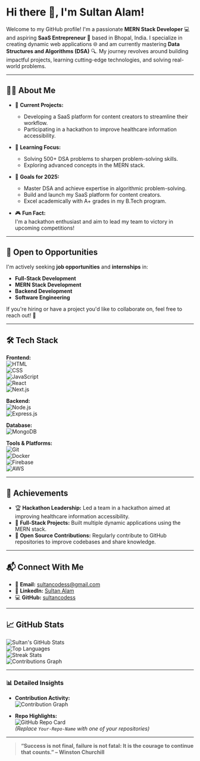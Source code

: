 # Hi there 👋, I'm **Sultan Alam**!

Welcome to my GitHub profile! I'm a passionate **MERN Stack Developer** 💻 and aspiring **SaaS Entrepreneur** 🚀 based in Bhopal, India. I specialize in creating dynamic web applications 🌐 and am currently mastering **Data Structures and Algorithms (DSA)** 🔍. My journey revolves around building impactful projects, learning cutting-edge technologies, and solving real-world problems.

---

## 👨‍💻 About Me  

- 🔭 **Current Projects:**  
  - Developing a SaaS platform for content creators to streamline their workflow.  
  - Participating in a hackathon to improve healthcare information accessibility.  

- 🌱 **Learning Focus:**  
  - Solving 500+ DSA problems to sharpen problem-solving skills.  
  - Exploring advanced concepts in the MERN stack.  

- 🎯 **Goals for 2025:**  
  - Master DSA and achieve expertise in algorithmic problem-solving.  
  - Build and launch my SaaS platform for content creators.  
  - Excel academically with A+ grades in my B.Tech program.  

- 🎮 **Fun Fact:**  
  I'm a hackathon enthusiast and aim to lead my team to victory in upcoming competitions!  

---

## 🚀 Open to Opportunities  

I'm actively seeking **job opportunities** and **internships** in:  
- **Full-Stack Development**  
- **MERN Stack Development**  
- **Backend Development**  
- **Software Engineering**  

If you're hiring or have a project you'd like to collaborate on, feel free to reach out! 📩  

---

## 🛠️ Tech Stack  

**Frontend:**  
![HTML](https://img.shields.io/badge/-HTML-E34F26?logo=html5&logoColor=white)  
![CSS](https://img.shields.io/badge/-CSS-1572B6?logo=css3&logoColor=white)  
![JavaScript](https://img.shields.io/badge/-JavaScript-F7DF1E?logo=javascript&logoColor=black)  
![React](https://img.shields.io/badge/-React-61DAFB?logo=react&logoColor=black)  
![Next.js](https://img.shields.io/badge/-Next.js-000000?logo=next.js&logoColor=white)  

**Backend:**  
![Node.js](https://img.shields.io/badge/-Node.js-339933?logo=node.js&logoColor=white)  
![Express.js](https://img.shields.io/badge/-Express.js-000000?logo=express&logoColor=white)  

**Database:**  
![MongoDB](https://img.shields.io/badge/-MongoDB-47A248?logo=mongodb&logoColor=white)  

**Tools & Platforms:**  
![Git](https://img.shields.io/badge/-Git-F05032?logo=git&logoColor=white)  
![Docker](https://img.shields.io/badge/-Docker-2496ED?logo=docker&logoColor=white)  
![Firebase](https://img.shields.io/badge/-Firebase-FFCA28?logo=firebase&logoColor=black)  
![AWS](https://img.shields.io/badge/-AWS-232F3E?logo=amazon-aws&logoColor=white)  

---

## 🌟 Achievements  

- 🏆 **Hackathon Leadership:** Led a team in a hackathon aimed at improving healthcare information accessibility.  
- 🚀 **Full-Stack Projects:** Built multiple dynamic applications using the MERN stack.  
- 🔑 **Open Source Contributions:** Regularly contribute to GitHub repositories to improve codebases and share knowledge.  

---

## 📬 Connect With Me  

- 📧 **Email:** [sultancodess@gmail.com](mailto:sultancodess@gmail.com)  
- 💼 **LinkedIn:** [Sultan Alam](https://www.linkedin.com/in/sultan-alam436/)  
- 💻 **GitHub:** [sultancodess](https://github.com/sultancodess)  

---

## 📈 GitHub Stats  

![Sultan's GitHub Stats](https://github-readme-stats.vercel.app/api?username=sultancodess&show_icons=true&theme=radical)  
![Top Languages](https://github-readme-stats.vercel.app/api/top-langs/?username=sultancodess&layout=compact&theme=radical)  
![Streak Stats](https://github-readme-streak-stats.herokuapp.com/?user=sultancodess&theme=radical&hide_border=true)  
![Contributions Graph](https://github-profile-summary-cards.vercel.app/api/cards/productive-time?username=sultancodess&theme=radical&utcOffset=5.5)  

---

### 📊 Detailed Insights  

- **Contribution Activity:**  
  ![Contribution Graph](https://github-readme-activity-graph.vercel.app/graph?username=sultancodess&bg_color=1F1D2E&color=F8D866&line=7F5AF0&point=FFFFFF&area=true&hide_border=true)  

- **Repo Highlights:**  
  ![GitHub Repo Card](https://github-readme-stats.vercel.app/api/pin/?username=sultancodess&repo=Portfolio&theme=radical)  
  *(Replace `Your-Repo-Name` with one of your repositories)*  

---

> **“Success is not final, failure is not fatal: It is the courage to continue that counts.” – Winston Churchill**
